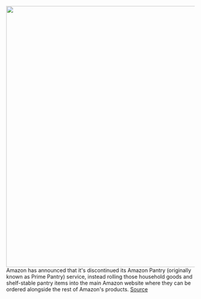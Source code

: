 <img src='https://cdn.vox-cdn.com/thumbor/8ww5ESBFQZq9ktdqW8iCp_VDGwc=/0x0:900x506/1200x800/filters:focal(378x181:522x325)/cdn.vox-cdn.com/uploads/chorus_image/image/68637965/Woman_Unpacking_Amazon_Prime_Pantry_Box.0.jpg' width='700px' /><br/>
Amazon has announced that it's discontinued its Amazon Pantry (originally known as Prime Pantry) service, instead rolling those household goods and shelf-stable pantry items into the main Amazon website where they can be ordered alongside the rest of Amazon's products.
<a href='https://www.theverge.com/2021/1/8/22220331/amazon-pantry-discontinued-prime-grocery-delivery-services'> Source <a/>